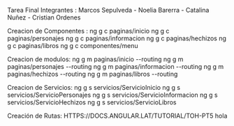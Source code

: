 Tarea Final
Integrantes : Marcos Sepulveda - Noelia Barerra - Catalina Nuñez - Cristian Ordenes

Creacion de Componentes :
ng g c paginas/inicio
ng g c paginas/personajes
ng g c paginas/informacion
ng g c paginas/hechizos
ng g c paginas/libros
ng g c componentes/menu

Creacion de modulos: 
ng g m paginas/inicio --routing
ng g m paginas/personajes --routing
ng g m paginas/informacion --routing
ng g m paginas/hechizos --routing
ng g m paginas/libros --routing

Creacion de Servicios:
ng g s servicios/ServicioInicio
ng g s servicios/ServicioPersonajes
ng g s servicios/ServicioInformacion
ng g s servicios/ServicioHechizos
ng g s servicios/ServicioLibros

Creación de Rutas:
HTTPS://DOCS.ANGULAR.LAT/TUTORIAL/TOH-PT5
hola